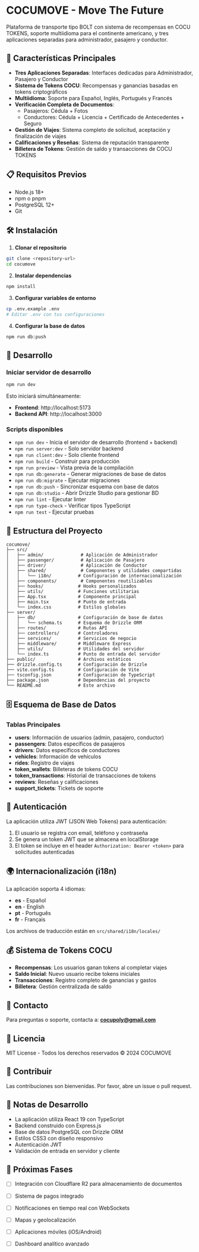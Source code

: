 # COCUMOVE - Move The Future

Plataforma de transporte tipo BOLT con sistema de recompensas en COCU TOKENS, soporte multiidioma para el continente americano, y tres aplicaciones separadas para administrador, pasajero y conductor.

## 🚀 Características Principales

- **Tres Aplicaciones Separadas**: Interfaces dedicadas para Administrador, Pasajero y Conductor
- **Sistema de Tokens COCU**: Recompensas y ganancias basadas en tokens criptográficos
- **Multiidioma**: Soporte para Español, Inglés, Portugués y Francés
- **Verificación Completa de Documentos**: 
  - Pasajeros: Cédula + Fotos
  - Conductores: Cédula + Licencia + Certificado de Antecedentes + Seguro
- **Gestión de Viajes**: Sistema completo de solicitud, aceptación y finalización de viajes
- **Calificaciones y Reseñas**: Sistema de reputación transparente
- **Billetera de Tokens**: Gestión de saldo y transacciones de COCU TOKENS

## 📋 Requisitos Previos

- Node.js 18+ 
- npm o pnpm
- PostgreSQL 12+
- Git

## 🛠️ Instalación

1. **Clonar el repositorio**
```bash
git clone <repository-url>
cd cocumove
```

2. **Instalar dependencias**
```bash
npm install
```

3. **Configurar variables de entorno**
```bash
cp .env.example .env
# Editar .env con tus configuraciones
```

4. **Configurar la base de datos**
```bash
npm run db:push
```

## 🚀 Desarrollo

### Iniciar servidor de desarrollo
```bash
npm run dev
```

Esto iniciará simultáneamente:
- **Frontend**: http://localhost:5173
- **Backend API**: http://localhost:3000

### Scripts disponibles

- `npm run dev` - Inicia el servidor de desarrollo (frontend + backend)
- `npm run server:dev` - Solo servidor backend
- `npm run client:dev` - Solo cliente frontend
- `npm run build` - Construir para producción
- `npm run preview` - Vista previa de la compilación
- `npm run db:generate` - Generar migraciones de base de datos
- `npm run db:migrate` - Ejecutar migraciones
- `npm run db:push` - Sincronizar esquema con base de datos
- `npm run db:studio` - Abrir Drizzle Studio para gestionar BD
- `npm run lint` - Ejecutar linter
- `npm run type-check` - Verificar tipos TypeScript
- `npm run test` - Ejecutar pruebas

## 📁 Estructura del Proyecto

```
cocumove/
├── src/
│   ├── admin/              # Aplicación de Administrador
│   ├── passenger/          # Aplicación de Pasajero
│   ├── driver/             # Aplicación de Conductor
│   ├── shared/             # Componentes y utilidades compartidas
│   │   └── i18n/          # Configuración de internacionalización
│   ├── components/         # Componentes reutilizables
│   ├── hooks/             # Hooks personalizados
│   ├── utils/             # Funciones utilitarias
│   ├── App.tsx            # Componente principal
│   ├── main.tsx           # Punto de entrada
│   └── index.css          # Estilos globales
├── server/
│   ├── db/                # Configuración de base de datos
│   │   └── schema.ts      # Esquema de Drizzle ORM
│   ├── routes/            # Rutas API
│   ├── controllers/       # Controladores
│   ├── services/          # Servicios de negocio
│   ├── middleware/        # Middleware Express
│   ├── utils/             # Utilidades del servidor
│   └── index.ts           # Punto de entrada del servidor
├── public/                # Archivos estáticos
├── drizzle.config.ts      # Configuración de Drizzle
├── vite.config.ts         # Configuración de Vite
├── tsconfig.json          # Configuración de TypeScript
├── package.json           # Dependencias del proyecto
└── README.md              # Este archivo
```

## 🗄️ Esquema de Base de Datos

### Tablas Principales

- **users**: Información de usuarios (admin, pasajero, conductor)
- **passengers**: Datos específicos de pasajeros
- **drivers**: Datos específicos de conductores
- **vehicles**: Información de vehículos
- **rides**: Registro de viajes
- **token_wallets**: Billeteras de tokens COCU
- **token_transactions**: Historial de transacciones de tokens
- **reviews**: Reseñas y calificaciones
- **support_tickets**: Tickets de soporte

## 🔐 Autenticación

La aplicación utiliza JWT (JSON Web Tokens) para autenticación:

1. El usuario se registra con email, teléfono y contraseña
2. Se genera un token JWT que se almacena en localStorage
3. El token se incluye en el header `Authorization: Bearer <token>` para solicitudes autenticadas

## 🌍 Internacionalización (i18n)

La aplicación soporta 4 idiomas:

- **es** - Español
- **en** - English
- **pt** - Português
- **fr** - Français

Los archivos de traducción están en `src/shared/i18n/locales/`

## 💰 Sistema de Tokens COCU

- **Recompensas**: Los usuarios ganan tokens al completar viajes
- **Saldo Inicial**: Nuevo usuario recibe tokens iniciales
- **Transacciones**: Registro completo de ganancias y gastos
- **Billetera**: Gestión centralizada de saldo

## 📧 Contacto

Para preguntas o soporte, contacta a: **cocupoly@gmail.com**

## 📄 Licencia

MIT License - Todos los derechos reservados © 2024 COCUMOVE

## 🤝 Contribuir

Las contribuciones son bienvenidas. Por favor, abre un issue o pull request.

## 📝 Notas de Desarrollo

- La aplicación utiliza React 19 con TypeScript
- Backend construido con Express.js
- Base de datos PostgreSQL con Drizzle ORM
- Estilos CSS3 con diseño responsivo
- Autenticación JWT
- Validación de entrada en servidor y cliente

## 🔄 Próximas Fases

- [ ] Integración con Cloudflare R2 para almacenamiento de documentos
- [ ] Sistema de pagos integrado
- [ ] Notificaciones en tiempo real con WebSockets
- [ ] Mapas y geolocalización
- [ ] Aplicaciones móviles (iOS/Android)
- [ ] Dashboard analítico avanzado

